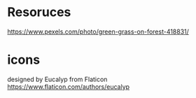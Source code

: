 # Resoruces
https://www.pexels.com/photo/green-grass-on-forest-418831/

# icons 
designed by Eucalyp from Flaticon
https://www.flaticon.com/authors/eucalyp
